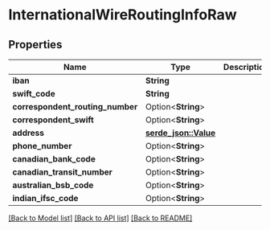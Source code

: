 # InternationalWireRoutingInfoRaw

## Properties

Name | Type | Description | Notes
------------ | ------------- | ------------- | -------------
**iban** | **String** |  | 
**swift_code** | **String** |  | 
**correspondent_routing_number** | Option<**String**> |  | [optional]
**correspondent_swift** | Option<**String**> |  | [optional]
**address** | [**serde_json::Value**](.md) |  | 
**phone_number** | Option<**String**> |  | [optional]
**canadian_bank_code** | Option<**String**> |  | [optional]
**canadian_transit_number** | Option<**String**> |  | [optional]
**australian_bsb_code** | Option<**String**> |  | [optional]
**indian_ifsc_code** | Option<**String**> |  | [optional]

[[Back to Model list]](../README.md#documentation-for-models) [[Back to API list]](../README.md#documentation-for-api-endpoints) [[Back to README]](../README.md)


